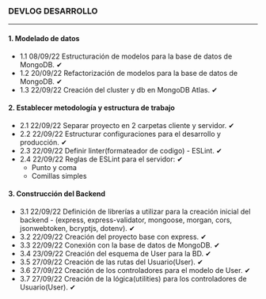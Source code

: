 ### DEVLOG DESARROLLO

---

#### 1. Modelado de datos

- 1.1 08/09/22 Estructuración de modelos para la base de datos de MongoDB.  ✔
- 1.2 20/09/22 Refactorización de modelos para la base de datos de MongoDB.  ✔
- 1.3 22/09/22 Creación del cluster y db en MongoDB Atlas.  ✔

#### 2. Establecer metodología y estructura de trabajo

- 2.1 22/09/22 Separar proyecto en 2 carpetas cliente y servidor.  ✔
- 2.2 22/09/22 Estructurar configuraciones para el desarrollo y producción.  ✔
- 2.3 22/09/22 Definir linter(formateador de codigo) - ESLint.  ✔
- 2.4 22/09/22 Reglas de ESLint para el servidor:  ✔
  - Punto y coma
  - Comillas simples

#### 3. Construcción del Backend

- 3.1 22/09/22 Definición de librerías a utilizar para la creación inicial del backend - (express, express-validator, mongoose, morgan, cors, jsonwebtoken, bcryptjs, dotenv).  ✔
- 3.2 22/09/22 Creación del proyecto base con express.  ✔
- 3.3 22/09/22 Conexión con la base de datos de MongoDB.  ✔
- 3.4 23/09/22 Creación del esquema de User para la BD.  ✔
- 3.5 27/09/22 Creación de las rutas del Usuario(User).  ✔
- 3.6 27/09/22 Creación de los controladores para el modelo de User.  ✔
- 3.7 27/09/22 Creación de la lógica(utilities) para los controladores de Usuario(User).  ✔
